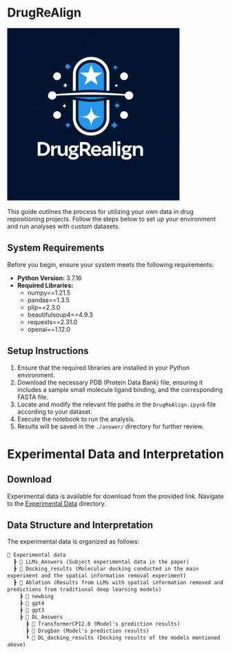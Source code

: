 # DrugReAlign
<img src="https://github.com/kkkayle/DrugReAlign/blob/master/DrugReAlign.png" width="400">


This guide outlines the process for utilizing your own data in drug repositioning projects. Follow the steps below to set up your environment and run analyses with custom datasets.

## System Requirements

Before you begin, ensure your system meets the following requirements:
- **Python Version:** 3.7.16
- **Required Libraries:**
  - numpy==1.21.5
  - pandas==1.3.5
  - plip==2.3.0
  - beautifulsoup4==4.9.3
  - requests==2.31.0
  - openai==1.12.0

## Setup Instructions

1. Ensure that the required libraries are installed in your Python environment.
2. Download the necessary PDB (Protein Data Bank) file, ensuring it includes a sample small molecule ligand binding, and the corresponding FASTA file.
3. Locate and modify the relevant file paths in the `DrugReAlign.ipynb` file according to your dataset.
4. Execute the notebook to run the analysis.
5. Results will be saved in the `./answer/` directory for further review.

# Experimental Data and Interpretation

## Download

Experimental data is available for download from the provided link. Navigate to the [Experimental Data](https://github.com/kkkayle/DrugReAlign/tree/master/Experimental%20data) directory.

## Data Structure and Interpretation

The experimental data is organized as follows:
```
📂 Experimental data
  ┣ 📂 LLMs_Answers (Subject experimental data in the paper)
  ┣ 📂 Docking_results (Molecular docking conducted in the main experiment and the spatial information removal experiment)
  ┣ 📂 Ablation (Results from LLMs with spatial information removed and predictions from traditional deep learning models)
    ┣ 📂 newbing
    ┣ 📂 gpt4
    ┣ 📂 gpt3
    ┣ 📂 DL_Answers
      ┣ 📂 TransformerCPI2.0 (Model's prediction results)
      ┣ 📂 Drugban (Model's prediction results)
      ┗ 📂 DL_docking_results (Docking results of the models mentioned above)
```
